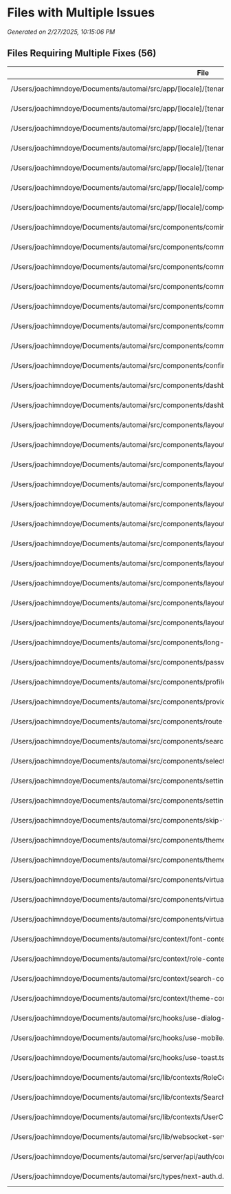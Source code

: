 # Files with Multiple Issues

_Generated on 2/27/2025, 10:15:06 PM_

## Files Requiring Multiple Fixes (56)

| File | Type | Lines | Issues |
| ---- | ---- | ----- | ------ |
| /Users/joachimndoye/Documents/automai/src/app/[locale]/[tenant]/development/projects/page.tsx | page | 431 | location, size |
| /Users/joachimndoye/Documents/automai/src/app/[locale]/[tenant]/development/usecases/edit/[useCaseId]/page.tsx | page | 381 | location, size |
| /Users/joachimndoye/Documents/automai/src/app/[locale]/[tenant]/development/usecases/page.tsx | page | 322 | location, size |
| /Users/joachimndoye/Documents/automai/src/app/[locale]/[tenant]/hosts/page.tsx | page | 385 | location, size |
| /Users/joachimndoye/Documents/automai/src/app/[locale]/[tenant]/virtualization/page.tsx | page | 380 | location, size |
| /Users/joachimndoye/Documents/automai/src/app/[locale]/components/features.tsx | component | 72 | naming, location |
| /Users/joachimndoye/Documents/automai/src/app/[locale]/components/hero.tsx | component | 43 | naming, location |
| /Users/joachimndoye/Documents/automai/src/components/coming-soon.tsx | component | 17 | naming, location |
| /Users/joachimndoye/Documents/automai/src/components/command-menu.tsx | component | 92 | naming, location |
| /Users/joachimndoye/Documents/automai/src/components/common/PinInput/context.tsx | component | 3 | naming, location |
| /Users/joachimndoye/Documents/automai/src/components/common/PinInput/index.tsx | component | 124 | naming, location |
| /Users/joachimndoye/Documents/automai/src/components/common/PinInput/types.ts | component | 95 | naming, location |
| /Users/joachimndoye/Documents/automai/src/components/common/PinInput/usePinInput.ts | component | 165 | naming, location |
| /Users/joachimndoye/Documents/automai/src/components/common/PinInput/utils.ts | component | 17 | naming, location |
| /Users/joachimndoye/Documents/automai/src/components/confirm-dialog.tsx | component | 66 | naming, location |
| /Users/joachimndoye/Documents/automai/src/components/dashboard/overview.tsx | component | 73 | naming, location |
| /Users/joachimndoye/Documents/automai/src/components/dashboard/recent-sales.tsx | component | 76 | naming, location |
| /Users/joachimndoye/Documents/automai/src/components/layout/app-sidebar.tsx | component | 58 | naming, location |
| /Users/joachimndoye/Documents/automai/src/components/layout/data/sidebar-data.ts | constant | 184 | naming, location |
| /Users/joachimndoye/Documents/automai/src/components/layout/footer.tsx | component | 77 | naming, location |
| /Users/joachimndoye/Documents/automai/src/components/layout/header.tsx | component | 44 | naming, location |
| /Users/joachimndoye/Documents/automai/src/components/layout/main.tsx | component | 23 | naming, location |
| /Users/joachimndoye/Documents/automai/src/components/layout/nav-group.tsx | component | 153 | naming, location |
| /Users/joachimndoye/Documents/automai/src/components/layout/nav-user.tsx | component | 79 | naming, location |
| /Users/joachimndoye/Documents/automai/src/components/layout/site-header.tsx | component | 63 | naming, location |
| /Users/joachimndoye/Documents/automai/src/components/layout/team-switcher.tsx | component | 108 | naming, location |
| /Users/joachimndoye/Documents/automai/src/components/layout/top-nav.tsx | component | 15 | naming, location |
| /Users/joachimndoye/Documents/automai/src/components/layout/workspace-header.tsx | component | 94 | naming, location |
| /Users/joachimndoye/Documents/automai/src/components/long-text.tsx | component | 73 | naming, location |
| /Users/joachimndoye/Documents/automai/src/components/password-input.tsx | component | 37 | naming, location |
| /Users/joachimndoye/Documents/automai/src/components/profile-dropdown.tsx | component | 86 | naming, location |
| /Users/joachimndoye/Documents/automai/src/components/providers.tsx | component | 22 | naming, location |
| /Users/joachimndoye/Documents/automai/src/components/route-guard.tsx | component | 99 | naming, location |
| /Users/joachimndoye/Documents/automai/src/components/search.tsx | component | 31 | naming, location |
| /Users/joachimndoye/Documents/automai/src/components/select-dropdown.tsx | component | 63 | naming, location |
| /Users/joachimndoye/Documents/automai/src/components/settings/language-settings.tsx | component | 61 | naming, location |
| /Users/joachimndoye/Documents/automai/src/components/settings/settings-header.tsx | component | 25 | naming, location |
| /Users/joachimndoye/Documents/automai/src/components/skip-to-main.tsx | component | 13 | naming, location |
| /Users/joachimndoye/Documents/automai/src/components/theme-provider.tsx | component | 24 | naming, location |
| /Users/joachimndoye/Documents/automai/src/components/theme-switch.tsx | component | 49 | naming, location |
| /Users/joachimndoye/Documents/automai/src/components/virtualization/Overview/ConnectForm.tsx | component | 363 | location, size |
| /Users/joachimndoye/Documents/automai/src/components/virtualization/Overview/ConnectionForm.tsx | component | 370 | location, size |
| /Users/joachimndoye/Documents/automai/src/components/virtualization/Terminal.tsx | component | 367 | location, size |
| /Users/joachimndoye/Documents/automai/src/context/font-context.tsx | type | 47 | naming, location |
| /Users/joachimndoye/Documents/automai/src/context/role-context.tsx | type | 40 | naming, location |
| /Users/joachimndoye/Documents/automai/src/context/search-context.tsx | type | 47 | naming, location |
| /Users/joachimndoye/Documents/automai/src/context/theme-context.tsx | type | 82 | naming, location |
| /Users/joachimndoye/Documents/automai/src/hooks/use-dialog-state.tsx | hook | 16 | naming, location |
| /Users/joachimndoye/Documents/automai/src/hooks/use-mobile.tsx | hook | 20 | naming, location |
| /Users/joachimndoye/Documents/automai/src/hooks/use-toast.ts | hook | 188 | naming, location |
| /Users/joachimndoye/Documents/automai/src/lib/contexts/RoleContext.tsx | type | 27 | naming, location |
| /Users/joachimndoye/Documents/automai/src/lib/contexts/SearchContext.tsx | type | 44 | naming, location |
| /Users/joachimndoye/Documents/automai/src/lib/contexts/UserContext.tsx | type | 175 | naming, location |
| /Users/joachimndoye/Documents/automai/src/lib/websocket-server.ts | util | 163 | naming, location |
| /Users/joachimndoye/Documents/automai/src/server/api/auth/controller.ts | type | 779 | location, size |
| /Users/joachimndoye/Documents/automai/src/types/next-auth.d.ts | type | 30 | naming, location |

